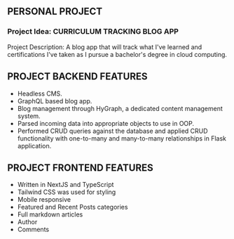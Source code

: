 <h2>PERSONAL PROJECT</h2>

<h3>Project Idea: CURRICULUM TRACKING BLOG APP</h3>

Project Description: A blog app that will track what I've learned and certifications I've taken as I pursue a bachelor's degree in cloud computing.

## PROJECT BACKEND FEATURES

-   Headless CMS.
-   GraphQL based blog app.
-   Blog management through HyGraph, a dedicated content management system.
-   Parsed incoming data into appropriate objects to use in OOP.
-   Performed CRUD queries against the database and applied CRUD functionality with one-to-many and many-to-many relationships in Flask application.

## PROJECT FRONTEND FEATURES

-   Written in NextJS and TypeScript
-   Tailwind CSS was used for styling
-   Mobile responsive
-   Featured and Recent Posts categories
-   Full markdown articles
-   Author
-   Comments
